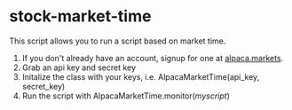 # stock-market-time

This script allows you to run a script based on market time.

1. If you don't already have an account, signup for one at [alpaca.markets](alpaca.markets).
2. Grab an api key and secret key
3. Initalize the class with your keys, i.e. AlpacaMarketTime(api_key, secret_key)
4. Run the script with AlpacaMarketTime.monitor(_myscript_)
